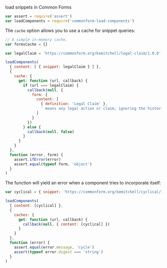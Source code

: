 load snippets in Common Forms

```javascript
var assert = require('assert')
var loadComponents = require('commonform-load-components')
```

The `cache` option allows you to use a cache for snippet queries:

```javascript
// A simple in-memory cache.
var formsCache = {}

var legalClaim = 'https://commonform.org/kemitchell/legal-claim/1.0.0' 

loadComponents(
  { content: [ { snippet: legalClaim } ] },
  {
    cache: {
      get: function (url, callback) {
        if (url === legalClaim) {
          callback(null, {
            form: {
              content: [
                { definition: 'Legal Claim' },
                ' means any legal action or claim, ignoring the historical distinction between "in law" and "in equity".'
              ]
            }
          })
        } else {
          callback(null, false)
        }
      }
    }
  },
  function (error, form) {
    assert.ifError(error)
    assert.equal(typeof form, 'object')
  }
)
```

The function will yield an error when a component tries to incorporate itself:

```javascript
var cyclical = { snippet: 'https://commonform.org/kemitchell/cyclical/1.0.0' }

loadComponents(
  { content: [cyclical] },
  {
    caches: {
      get: function (url, callback) {
        callback(null, { content: [cyclical] })
      }
    }
  },
  function (error) {
    assert.equal(error.message, 'cycle')
    assert(typeof error.digest === 'string')
  }
)
```
